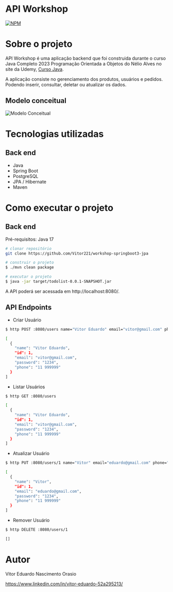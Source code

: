 # API Workshop
[![NPM](https://img.shields.io/npm/l/react)](https://github.com/Vitor221/workshop-springboot3-jpa/blob/main/LICENSE)

# Sobre o projeto

API Workshop é uma aplicação backend que foi construida durante o curso Java Completo 2023 Programação Orientada a Objetos do Nélio Alves no site da Udemy, [Curso Java](https://www.udemy.com/course/java-curso-completo/).

A aplicação consiste no gerenciamento dos produtos, usuários e pedidos. Podendo inserir, consultar, deletar ou atualizar os dados.

## Modelo conceitual
![Modelo Conceitual](https://github.com/Vitor221/assets/blob/main/domainModel.png)

# Tecnologias utilizadas
## Back end
- Java
- Spring Boot
- PostgreSQL
- JPA / Hibernate
- Maven

# Como executar o projeto

## Back end
Pré-requisitos: Java 17

```bash
# clonar repositório
git clone https://github.com/Vitor221/workshop-springboot3-jpa

# construir o projeto
$ ./mvn clean package

# executar o projeto
$ java -jar target/todolist-0.0.1-SNAPSHOT.jar
```
A API poderá ser acessada em http://localhost:8080/.

## API Endpoints

- Criar Usuário
```bash
$ http POST :8080/users name="Vitor Eduardo" email="vitor@gmail.com" phone="11 9999999" password="1234"

[
  {
    "name": "Vitor Eduardo",
    "id": 1,
    "email": "vitor@gmail.com",
    "password": "1234",
    "phone": "11 999999"
  }
]
```
- Listar Usuários
```bash
$ http GET :8080/users

[
  {
    "name": "Vitor Eduardo",
    "id": 1,
    "email": "vitor@gmail.com",
    "password": "1234",
    "phone": "11 999999"
  }
]
```
- Atualizar Usuário
```bash
$ http PUT :8080/users/1 name="Vitor" email="eduardo@gmail.com" phone="11 9999999" password="1234"

[
  {
    "name": "Vitor",
    "id": 1,
    "email": "eduardo@gmail.com",
    "password": "1234",
    "phone": "11 999999"
  }
]
```
- Remover Usuário
```bash
$ http DELETE :8080/users/1

[]
```

# Autor

Vitor Eduardo Nascimento Orasio

https://www.linkedin.com/in/vitor-eduardo-52a295213/
